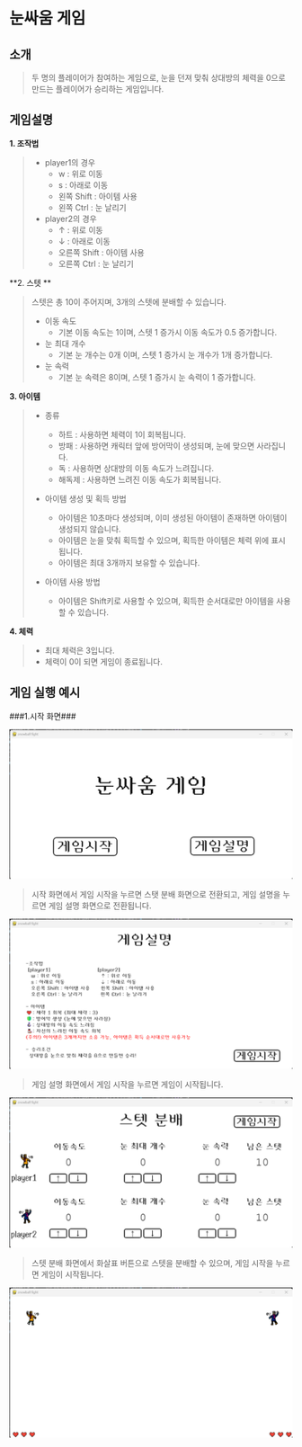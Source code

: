 # 눈싸움 게임 

## 소개
 > 두 명의 플레이어가 참여하는 게임으로, 눈을 던져 맞춰 상대방의 체력을 0으로 만드는 플레이어가 승리하는 게임입니다.

## 게임설명 

**1. 조작법**
>  * player1의 경우 
>    * w : 위로 이동 
>    * s : 아래로 이동
>    * 왼쪽 Shift : 아이템 사용
>    * 왼쪽 Ctrl : 눈 날리기 
>  * player2의 경우
>    * ↑ : 위로 이동
>    * ↓ : 아래로 이동
>    * 오른쪽 Shift : 아이템 사용
>    * 오른쪽 Ctrl : 눈 날리기 

**2. 스텟 **
> 스텟은 총 10이 주어지며, 3개의 스텟에 분배할 수 있습니다.
> * 이동 속도 
>   * 기본 이동 속도는 1이며, 스텟 1 증가시 이동 속도가 0.5 증가합니다.
> * 눈 최대 개수
>   * 기본 눈 개수는 0개 이며, 스텟 1 증가시 눈 개수가 1개 증가합니다.
> * 눈 속력 
>   * 기본 눈 속력은 8이며, 스텟 1 증가시 눈 속력이 1 증가합니다. 

**3. 아이템** 
>  * 종류 
>    * 하트 : 사용하면 체력이 1이 회복됩니다.
>    * 방패 : 사용하면 캐릭터 앞에 방어막이 생성되며, 눈에 맞으면 사라집니다.
>    * 독 : 사용하면 상대방의 이동 속도가 느려집니다.
>    * 해독제 : 사용하면 느려진 이동 속도가 회복됩니다.
>   
>  * 아이템 생성 및 획득 방법
>    * 아이템은 10초마다 생성되며, 이미 생성된 아이템이 존재하면 아이템이 생성되지 않습니다.
>    * 아이템은 눈을 맞춰 획득할 수 있으며, 획득한 아이템은 체력 위에 표시됩니다. 
>    * 아이템은 최대 3개까지 보유할 수 있습니다.
>  * 아이템 사용 방법
>    * 아이템은 Shift키로 사용할 수 있으며, 획득한 순서대로만 아이템을 사용할 수 있습니다. 
  

**4. 체력** 
>  * 최대 체력은 3입니다. 
>  * 체력이 0이 되면 게임이 종료됩니다.

## 게임 실행 예시

###1.시작 화면###

![시작화면](image/startscreen.png)
> 시작 화면에서 게임 시작을 누르면 스탯 분배 화면으로 전환되고, 게임 설명을 누르면 게임 설명 화면으로 전환됩니다.


![게임설명](image/explanationscreen.png)
> 게임 설명 화면에서 게임 시작을 누르면 게임이 시작됩니다.
 
![스텟분배](image/statscreen.png)
> 스텟 분배 화면에서 화살표 버튼으로 스텟을 분배할 수 있으며, 게임 시작을 누르면 게임이 시작됩니다.

![게임화면](image/playscreen.png)
> 


   
